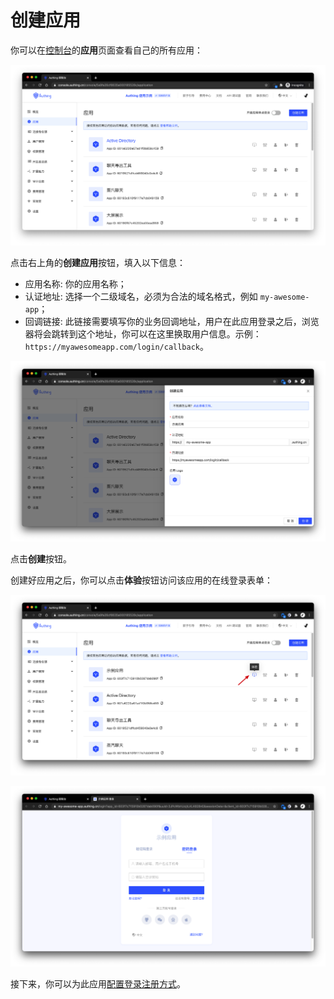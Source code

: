 # 创建应用

<LastUpdated/>

你可以在[控制台](https://console.authing.cn)的**应用**页面查看自己的所有应用：


<img src="../../concepts/images/Xnip2021-02-26_10-46-59.png" alt="drawing"/>

点击右上角的**创建应用**按钮，填入以下信息：

- 应用名称: 你的应用名称；
- 认证地址: 选择一个二级域名，必须为合法的域名格式，例如 `my-awesome-app`；
- 回调链接: 此链接需要填写你的业务回调地址，用户在此应用登录之后，浏览器将会跳转到这个地址，你可以在这里换取用户信息。示例：`https://myawesomeapp.com/login/callback`。

![](./images/Xnip2021-03-03_20-04-49.png)

点击**创建**按钮。

创建好应用之后，你可以点击**体验**按钮访问该应用的在线登录表单：

![](./images/Xnip2021-03-03_20-09-37.png)

![](./images/Xnip2021-03-03_20-10-25.png)

接下来，你可以为此应用[配置登录注册方式](./config-login-methods.md)。
